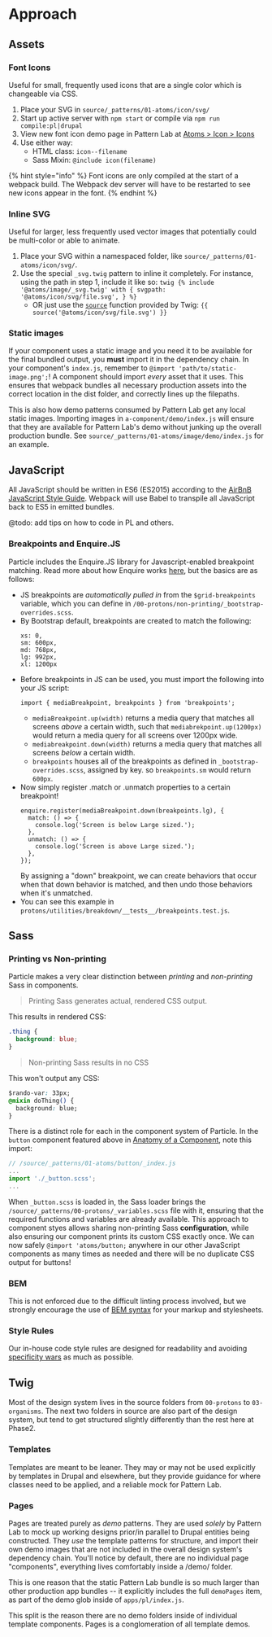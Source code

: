 # Approach

## Assets

### Font Icons

Useful for small, frequently used icons that are a single color which is changeable via CSS.

1. Place your SVG in `source/_patterns/01-atoms/icon/svg/`
2. Start up active server with `npm start` or compile via `npm run compile:pl|drupal`
3. View new font icon demo page in Pattern Lab at [Atoms &gt; Icon &gt; Icons](http://localhost:8080/pl/?p=atoms-icons)
4. Use either way:
   * HTML class: `icon--filename`
   * Sass Mixin: `@include icon(filename)`

{% hint style="info" %}
Font icons are only compiled at the start of a webpack build. The Webpack dev server will have to be restarted to see new icons appear in the font.
{% endhint %}

### Inline SVG

Useful for larger, less frequently used vector images that potentially could be multi-color or able to animate.

1. Place your SVG within a namespaced folder, like `source/_patterns/01-atoms/icon/svg/`.
2. Use the special `_svg.twig` pattern to inline it completely. For instance, using the path in step 1, include it like so: `twig {% include '@atoms/image/_svg.twig' with { svgpath: '@atoms/icon/svg/file.svg', } %}`
   * OR just use the [`source`](https://twig.symfony.com/doc/2.x/functions/source.html) function provided by Twig: `{{ source('@atoms/icon/svg/file.svg') }}`

### Static images

If your component uses a static image and you need it to be available for the final bundled output, you **must** import it in the dependency chain. In your component's `index.js`, remember to `@import 'path/to/static-image.png';`! A component should import _every_ asset that it uses. This ensures that webpack bundles all necessary production assets into the correct location in the dist folder, and correctly lines up the filepaths.

This is also how demo patterns consumed by Pattern Lab get any local static images. Importing images in `a-component/demo/index.js` will ensure that they are available for Pattern Lab's demo without junking up the overall production bundle. See `source/_patterns/01-atoms/image/demo/index.js` for an example.

## JavaScript

All JavaScript should be written in ES6 \(ES2015\) according to the [AirBnB JavaScript Style Guide](https://github.com/airbnb/javascript). Webpack will use Babel to transpile all JavaScript back to ES5 in emitted bundles.

@todo: add tips on how to code in PL and others.

### Breakpoints and Enquire.JS

Particle includes the Enquire.JS library for Javascript-enabled breakpoint matching. Read more about how Enquire works [here](http://wicky.nillia.ms/enquire.js/), but the basics are as follows:

* JS breakpoints are _automatically pulled in_ from the `$grid-breakpoints` variable, which you can define in `/00-protons/non-printing/_bootstrap-overrides.scss`.
* By Bootstrap default, breakpoints are created to match the following:
  ```
  xs: 0,
  sm: 600px,
  md: 768px,
  lg: 992px,
  xl: 1200px
  ```
* Before breakpoints in JS can be used, you must import the following into your JS script:
  ```
  import { mediaBreakpoint, breakpoints } from 'breakpoints';
  ```
  * `mediaBreakpoint.up(width)` returns a media query that matches all screens _above_ a certain width, such that `mediabrekpoint.up(1200px)` would return a media query for all screens over 1200px wide.
  * `mediabreakpoint.down(width)` returns a media query that matches all screens _below_ a certain width.
  * `breakpoints` houses all of the breakpoints as defined in `_bootstrap-overrides.scss`, assigned by key. so `breakpoints.sm` would return `600px`.
* Now simply register .match or .unmatch properties to a certain breakpoint!
  ```
  enquire.register(mediaBreakpoint.down(breakpoints.lg), {
    match: () => {
      console.log('Screen is below Large sized.');
    },
    unmatch: () => {
      console.log('Screen is above Large sized.');
    },
  });
  ```
  By assigning a "down" breakpoint, we can create behaviors that occur when that down behavior is matched, and then undo those behaviors when it's unmatched.
* You can see this example in `protons/utilities/breakdown/__tests__/breakpoints.test.js`.

## Sass

### Printing vs Non-printing

Particle makes a very clear distinction between _printing_ and _non-printing_ Sass in components.

> Printing Sass generates actual, rendered CSS output.

This results in rendered CSS:

```css
.thing {
  background: blue;
}
```

> Non-printing Sass results in no CSS

This won't output any CSS:

```css
$rando-var: 33px;
@mixin doThing() {
  background: blue;
}
```

There is a distinct role for each in the component system of Particle. In the `button` component featured above in [Anatomy of a Component](https://phase2.github.io/frontend-docs/architecture/components/#anatomy-of-a-component), note this import:

```javascript
// /source/_patterns/01-atoms/button/_index.js
...
import './_button.scss';
...
```

When `_button.scss` is loaded in, the Sass loader brings the `/source/_patterns/00-protons/_variables.scss` file with it, ensuring that the required functions and variables are already available. This approach to component styes allows sharing non-printing Sass **configuration**, while also ensuring our component prints its custom CSS exactly once. We can now safely `@import 'atoms/button;` anywhere in our other JavaScript components as many times as needed and there will be no duplicate CSS output for buttons!

### BEM

This is not enforced due to the difficult linting process involved, but we strongly encourage the use of [BEM syntax](http://getbem.com/introduction/) for your markup and stylesheets.

### Style Rules

Our in-house code style rules are designed for readability and avoiding [specificity wars](http://www.standardista.com/css3/css-specificity/) as much as possible.

## Twig

Most of the design system lives in the source folders from `00-protons` to `03-organisms`. The next two folders in source are also part of the design system, but tend to get structured slightly differently than the rest here at Phase2.

### Templates

Templates are meant to be leaner. They may or may not be used explicitly by templates in Drupal and elsewhere, but they provide guidance for where classes need to be applied, and a reliable mock for Pattern Lab.

### Pages

Pages are treated purely as _demo_ patterns. They are used _solely_ by Pattern Lab to mock up working designs prior/in parallel to Drupal entities being constructed. They _use_ the template patterns for structure, and import their own demo images that are not included in the overall design system's dependency chain. You'll notice by default, there are no individual page "components", everything lives comfortably inside a /demo/ folder.

This is one reason that the static Pattern Lab bundle is so much larger than other production app bundles -- it explicitly includes the full `demoPages` item, as part of the demo glob inside of `apps/pl/index.js`.

This split is the reason there are no demo folders inside of individual template components. Pages is a conglomeration of all template demos.
